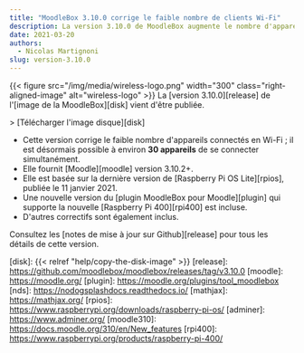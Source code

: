 ```yaml
---
title: "MoodleBox 3.10.0 corrige le faible nombre de clients Wi-Fi"
description: La version 3.10.0 de MoodleBox augmente le nombre d'appareils connectés simultanément en Wi-Fi à environ 30 appareils.
date: 2021-03-20
authors:
  - Nicolas Martignoni
slug: version-3.10.0
---
```


{{< figure src="/img/media/wireless-logo.png" width="300" class="right-aligned-image" alt="wireless-logo" >}}
La [version 3.10.0][release] de l'[image  de la MoodleBox][disk] vient d'être publiée.

&gt; [Télécharger l'image disque][disk]

  - Cette version corrige le faible nombre d'appareils connectés en Wi-Fi ; il est désormais possible à environ __30 appareils__ de se connecter simultanément.
  - Elle fournit [Moodle][moodle] version 3.10.2+.
  - Elle est basée sur la dernière version de [Raspberry Pi OS Lite][rpios], publiée le 11 janvier 2021.
  - Une nouvelle version du [plugin MoodleBox pour Moodle][plugin] qui supporte la nouvelle [Raspberry Pi 400][rpi400] est incluse.
  - D'autres correctifs sont également inclus.

Consultez les [notes de mise à jour sur Github][release] pour tous les détails de cette version.

 [disk]: {{< relref "help/copy-the-disk-image" >}}
 [release]: https://github.com/moodlebox/moodlebox/releases/tag/v3.10.0
 [moodle]: https://moodle.org/
 [plugin]: https://moodle.org/plugins/tool_moodlebox
 [nds]: https://nodogsplashdocs.readthedocs.io/
 [mathjax]: https://mathjax.org/
 [rpios]: https://www.raspberrypi.org/downloads/raspberry-pi-os/
 [adminer]: https://www.adminer.org/
 [moodle310]: https://docs.moodle.org/310/en/New_features
 [rpi400]: https://www.raspberrypi.org/products/raspberry-pi-400/
